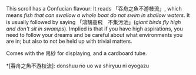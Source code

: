 This scroll has a Confucian flavour: It reads 「吞舟之魚不游枝流」, which means *fish that can swallow a whole boat do not swim in shallow waters*. It is usually followed by saying 「鴻鵠高飛　不集污池」(*giant birds fly high and don't sit in swamps*). Implied is that if you have high aspirations, you need to follow your dreams and be careful about what environments you are in; but also to not be held up with trivial matters.

Comes with the 帛紗 for displaying, and a cardboard tube.

*[吞舟之魚不游枝流]: donshuu no uo wa shiryuu ni oyogazu
